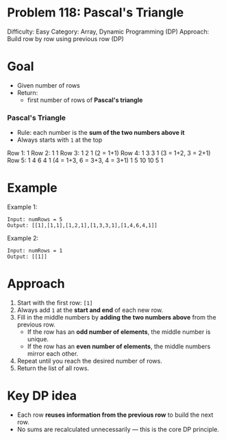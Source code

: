 # Problem 118: Pascal's Triangle
Difficulty: Easy
Category: Array, Dynamic Programming (DP)
Approach: Build row by row using previous row (DP)

# Goal
- Given number of rows
- Return:
    - first number of rows of **Pascal's triangle**

### Pascal's Triangle
- Rule: each number is the **sum of the two numbers above it**  
- Always starts with `1` at the top  

Row 1:        1
Row 2:       1 1
Row 3:      1 2 1     (2 = 1+1)
Row 4:     1 3 3 1    (3 = 1+2, 3 = 2+1)
Row 5:    1 4 6 4 1   (4 = 1+3, 6 = 3+3, 4 = 3+1)
         1 5 10 10 5 1
# Example
Example 1:

    Input: numRows = 5
    Output: [[1],[1,1],[1,2,1],[1,3,3,1],[1,4,6,4,1]]

Example 2:

    Input: numRows = 1
    Output: [[1]]

# Approach
1. Start with the first row: `[1]`
2. Always add `1` at the **start and end** of each new row.
3. Fill in the middle numbers by **adding the two numbers above** from the previous row.
   - If the row has an **odd number of elements**, the middle number is unique.
   - If the row has an **even number of elements**, the middle numbers mirror each other.
4. Repeat until you reach the desired number of rows.
5. Return the list of all rows.

# Key DP idea
- Each row **reuses information from the previous row** to build the next row.
- No sums are recalculated unnecessarily — this is the core DP principle.